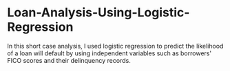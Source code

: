 # Loan-Analysis-Using-Logistic-Regression

In this short case analysis, I used logistic regression to predict the likelihood of a loan will default by using independent variables such as borrowers' FICO scores and their delinquency records. 

